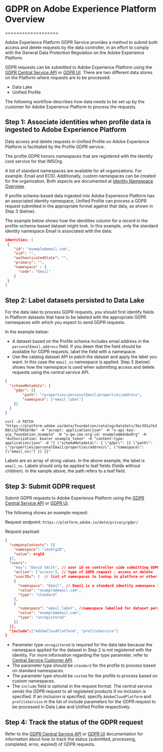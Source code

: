 
# GDPR on Adobe Experience Platform Overview
===================

Adobe Experience Platform GDPR Service provides a method to submit both access and delete requests by the data controller, in an effort to comply with the General Data Protection Regulation on the Adobe Experience Platform.

GDPR requests can be submitted to Adobe Experience Platform using the [GDPR Central Service API](https://www.adobe.io/apis/cloudplatform/gdpr/docs/alldocs.html#!api-specification/markdown/narrative/gdpr/use-cases/gdpr-api-overview.md) or [GDPR UI](https://www.adobe.io/apis/cloudplatform/gdpr/docs/alldocs.html#!api-specification/markdown/narrative/gdpr/using-gdpr-ui.md). There are two different data stores on the Platform where requests are to be processed:

* Data Lake
* Unified Profile 


The following workflow describes how data needs to be set up by the customer for Adobe Experience Platform to process the requests.

## Step 1: Associate identities when profile data is ingested to Adobe Experience Platform


Data access and delete requests in Unified Profile on Adobe Experience Platform is facilitated by the Profile GDPR service.

The profile GDPR honors namespaces that are registered with the Identity core service for that IMSOrg.

A list of standard namespaces are available for all organizations. For example: Email and ECID. Additionally, custom namespaces can be created for the organization. Both aspects are documented at [Identity Namespace Overview](https://www.adobe.io/apis/cloudplatform/dataservices/profile-identity-segmentation/profile-identity-segmentation-services.html#!api-specification/markdown/narrative/technical_overview/identity_namespace_overview/identity_namespace_overview.md).

If profile schema-based data ingested into Adobe Experience Platform has an associated identity namespace, Unified Profile can process a GDPR request submitted in the appropriate format against that data, as shown in Step 3 (below).

The example below shows how the identities column for a record in the profile-schema-based dataset might look. In this example, only the standard identity namespace Email is associated with the data:

```json
identities: [
 {
    "id": "example@email.com",
    "xid": "",
    "authenticatedState": "",
    "primary": "",
    "namespace" : {
      "code": "Email"
    }
 }
]
```

## Step 2: Label datasets persisted to Data Lake

For the data lake to process GDPR requests, you should first identify fields in Platform datasets that have to be labeled with the appropriate GDPR namespaces with which you expect to send GDPR requests. 

In the example below:

* A dataset based on the Profile schema includes email address in the `personalEmail.address` field. If you deem that the field should be available for GDPR requests, label the field with a namespace.
* Use the catalog dataset API to patch the dataset and apply the label you want. In this case the `email_ns` namespace is applied. Step 3 (below) shows how the namespace is used when submitting access and delete requests using the central service API.

```json
{
  "schemaMetadata": {
    "gdpr": [{
        "path": "/properties/personalEmail/properties/address",
        "namespace": ["email_label"]
    }]
  }
}
```

`curl -X PATCH "https://platform.adobe.io/data/foundation/catalog/dataSets/5bc391a7e388cc12f991678e" -H "accept: application/json" -H "x-api-key: acp_foundation_example" -H "x-gw-ims-org-id: example@AdobeOrg" -H "Authorization: bearer example_token" -H "content-type: application/json" -d "{ \"schemaMetadata\": { \"gdpr\": [{ \"path\": \"/properties/personalEmail/properties/address\", \"namespace\": [\"email_ns\"] }] }}"`

Labels are an array of string values. In the above example, the label is `email_ns`. Labels should only be applied to leaf fields (fields without children). In the sample above, the path refers to a leaf field.

## Step 3: Submit GDPR request 

Submit GDPR requests to Adobe Experience Platform using the [GDPR Central Service API](https://www.adobe.io/apis/cloudplatform/gdpr/docs/alldocs.html#!api-specification/markdown/narrative/gdpr/use-cases/gdpr-api-overview.md) or [GDPR UI](https://www.adobe.io/apis/cloudplatform/gdpr/docs/alldocs.html#!api-specification/markdown/narrative/gdpr/using-gdpr-ui.md). 

The following shows an example request:

Request endpoint: `https://platform.adobe.io/data/privacy/gdpr/`

Request payload:

```json
{
  "companyContexts": [{
    "namespace": "imsOrgID",
    "value": orgId
  }],
  "users":
    "key": "David Smith", // user id on controller side submitting GDPR request
    "action": ["access"], // type of GDPR request - access or delete
    "userIDs": [  // list of namespaces to lookup in platform or other solutions
    {
      "namespace": "Email", // Email is a standard identity namespace to lookup in Profile store
      "value": "example@email.com",
      "type": "standard"
    },
    {
      "namespace": "email_label", //namespace labelled for dataset persisted in data lake
      "value": "example@email.com",
      "type": "unregistered"
    }]
  }],
  "include":["AdobeCloudPlatform", "profileService"]
} 
```

* Parameter type `unregistered` is required for the data lake because the namespace applied for the dataset in Step 2 is not registered with the identity. For more information regarding the type parameter, refer to [Central Service Customer API](https://www.adobe.io/apis/cloudplatform/gdpr/docs/alldocs.html#!api-specification/markdown/narrative/gdpr/use-cases/gdpr-api-overview.md#namespace-qualifiers).
* The parameter type should be `standard` for the profile to process based on standard namespaces.
* The parameter type should be `custom` for the profile to process based on custom namespaces.
* The `include` field is optional in the request format. The central service sends the GDPR request to all registered products if no inclusion is specified. If an inclusion is specified, specify `AdobeCloudPlatform` and `profileService` in the list of include parameters for the GDPR request to be processed in Data Lake and Unified Profile respectively. 

## Step 4: Track the status of the GDPR request

Refer to the [GDPR Central Service API](https://www.adobe.io/apis/cloudplatform/gdpr/docs/alldocs.html#!api-specification/markdown/narrative/gdpr/use-cases/gdpr-api-overview.md) or [GDPR UI](https://www.adobe.io/apis/cloudplatform/gdpr/docs/alldocs.html#!api-specification/markdown/narrative/gdpr/using-gdpr-ui.md) documentation for information about how to track the status (submitted, processing, completed, error, expired) of GDPR requests.